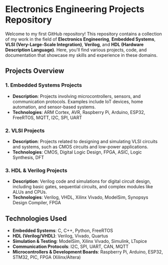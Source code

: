 # Electronics Engineering Projects Repository

Welcome to my first GitHub repository! This repository contains a collection of my work in the field of **Electronics Engineering**, **Embedded Systems**, **VLSI (Very-Large-Scale Integration)**, **Verilog**, and **HDL (Hardware Description Language)**. Here, you'll find various projects, code, and documentation that showcase my skills and experience in these domains.

## Projects Overview

### 1. **Embedded Systems Projects**
- **Description**: Projects involving microcontrollers, sensors, and communication protocols. Examples include IoT devices, home automation, and sensor-based systems.
- **Technologies**: ARM Cortex, AVR, Raspberry Pi, Arduino, ESP32, FreeRTOS, MQTT, I2C, SPI, UART

### 2. **VLSI Projects**
- **Description**: Projects related to designing and simulating VLSI circuits and systems, such as CMOS circuits and low-power applications.
- **Technologies**: CMOS, Digital Logic Design, FPGA, ASIC, Logic Synthesis, DFT

### 3. **HDL & Verilog Projects**
- **Description**: Verilog code and simulations for digital circuit design, including basic gates, sequential circuits, and complex modules like ALUs and CPUs.
- **Technologies**: Verilog, VHDL, Xilinx Vivado, ModelSim, Synopsys Design Compiler, FPGA

## Technologies Used
- **Embedded Systems**: C, C++, Python, FreeRTOS
- **HDL (Verilog/VHDL)**: Verilog, Vivado, Quartus
- **Simulation & Testing**: ModelSim, Xilinx Vivado, Simulink, LTspice
- **Communication Protocols**: I2C, SPI, UART, CAN, MQTT
- **Microcontrollers & Development Boards**: Raspberry Pi, Arduino, ESP32, STM32, PIC, FPGA (Xilinx/Altera)





